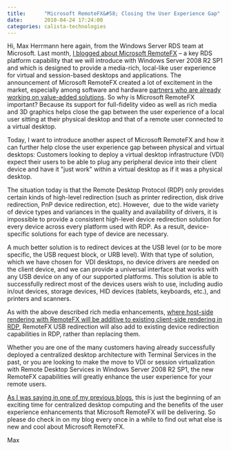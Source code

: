 ```yaml
---
title:      "Microsoft RemoteFX&#58; Closing the User Experience Gap"
date:       2010-04-24 17:24:00
categories: calista-technologies
---
```

Hi, Max Herrmann here again, from the Windows Server RDS team at Microsoft. Last month, [I blogged about Microsoft RemoteFX](http://blogs.technet.com/virtualization/archive/2010/03/17/explaining-microsoft-remotefx.aspx) – a key RDS platform capability that we will introduce with Windows Server 2008 R2 SP1 and which is designed to provide a media-rich, local-like user experience for virtual and session-based desktops and applications. The announcement of Microsoft RemoteFX created a lot of excitement in the market, especially among software and hardware [partners who are already working on value-added solutions](http://blogs.msdn.com/rds/archive/2010/03/22/partners-support-microsoft-remotefx.aspx). So why is Microsoft RemoteFX important? Because its support for full-fidelity video as well as rich media and 3D graphics helps close the gap between the user experience of a local user sitting at their physical desktop and that of a remote user connected to a virtual desktop.

Today, I want to introduce another aspect of Microsoft RemoteFX and how it can further help close the user experience gap between physical and virtual desktops: Customers looking to deploy a virtual desktop infrastructure (VDI) expect their users to be able to plug any peripheral device into their client device and have it "just work" within a virtual desktop as if it was a physical desktop. 

The situation today is that the Remote Desktop Protocol (RDP) only provides certain kinds of high-level redirection (such as printer redirection, disk drive redirection, PnP device redirection, etc). However,  due to the wide variety of device types and variances in the quality and availability of drivers, it is impossible to provide a consistent high-level device redirection solution for every device across every platform used with RDP. As a result, device-specific solutions for each type of device are necessary.

A much better solution is to redirect devices at the USB level (or to be more specific, the USB request block, or URB level). With that type of solution, which we have chosen for  VDI desktops, no device drivers are needed on the client device, and we can provide a universal interface that works with any USB device on any of our supported platforms. This solution is able to successfully redirect most of the devices users wish to use, including audio in/out devices, storage devices, HID devices (tablets, keyboards, etc.), and printers and scanners.

As with the above described rich media enhancements, [where host-side rendering with RemoteFX will be additive to existing client-side rendering in RDP](http://blogs.msdn.com/rds/archive/2010/03/26/microsoft-remotefx-the-problem-we-are-solving.aspx), RemoteFX USB redirection will also add to existing device redirection capabilities in RDP, rather than replacing them.

Whether you are one of the many customers having already successfully deployed a centralized desktop architecture with Terminal Services in the past, or you are looking to make the move to VDI or session virtualization with Remote Desktop Services in Windows Server 2008 R2 SP1, the new RemoteFX capabilities will greatly enhance the user experience for your remote users.

[As I was saying in one of my previous blogs](http://blogs.technet.com/virtualization/archive/2010/03/17/explaining-microsoft-remotefx.aspx), this is just the beginning of an exciting time for centralized desktop computing and the benefits of the user experience enhancements that Microsoft RemoteFX will be delivering. So please do check in on my blog every once in a while to find out what else is new and cool about Microsoft RemoteFX.

Max
